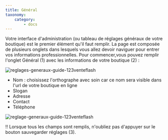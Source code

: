 ```yaml
---
title: Général
taxonomy:
    category:
        - docs
---
```


Votre interface d'administration (ou tableau de réglages généraux de votre boutique) est le premier élément qu'il faut remplir. 
La page est composée de plusieurs onglets dans lesquels vous allez devoir naviguer pour entrer vos informations professionnelles. Pour commencer,vous pouvez remplir l'onglet Général (1) avec les informations de votre boutique (2) :

![reglages-generaux-guide-123venteflash](media/15961817825641/reglages-generaux-guide-123venteflash.png)

- Nom : choisissez l'orthographe avec soin car ce nom sera visible dans l'url de votre boutique en ligne
- Slogan
- Adresse
- Contact
- Téléphone

![reglage-generaux-guide-123venteflash](media/15961817825641/reglage-generaux-guide-123venteflash.png)

!! Lorsque tous les champs sont remplis, n'oubliez pas d'appuyer sur le bouton sauvegarder réglages (3).
